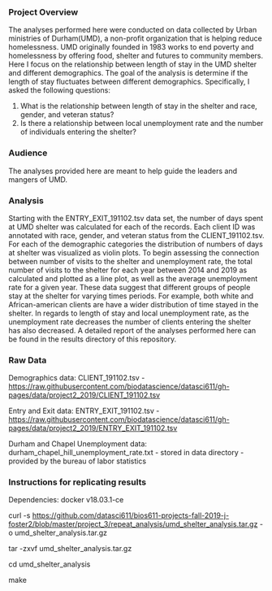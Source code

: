 ### Project Overview

The analyses performed here were conducted on data collected by Urban ministries of Durham(UMD), a non-profit organization that is helping reduce homelessness. UMD originally founded in 1983 works to end poverty and homelessness by offering food, shelter and futures to community members. Here I focus on the relationship between length of stay in the UMD shelter and different demographics. The goal of the analysis is determine if the length of stay fluctuates between different demographics. Specifically, I asked the following questions: 

1. What is the relationship between length of stay in the shelter and race, gender, and veteran status?
2. Is there a relationship between local unemployment rate and the number of individuals entering the shelter? 

### Audience

The analyses provided here are meant to help guide the leaders and mangers of UMD. 

### Analysis

Starting with the ENTRY_EXIT_191102.tsv data set, the number of days spent at UMD shelter was calculated for each of the records. Each client ID was annotated with race, gender, and veteran status from the CLIENT_191102.tsv. For each of the demographic categories the distribution of numbers of days at shelter was visualized as violin plots. To begin assessing the connection between number of visits to the shelter and unemployment rate, the total number of visits to the shelter for each year between 2014 and 2019 as calculated and plotted as a line plot, as well as the average unemployment rate for a given year. These data suggest that different groups of people stay at the shelter for varying times periods. For example, both white and African-american clients are have a wider distribution of time stayed in the shelter. In regards to length of stay and local unemployment rate, as the unemployment rate decreases the number of clients entering the shelter has also decreased. A detailed report of the analyses performed here can be found in the results directory of this repository.

### Raw Data

Demographics data:
CLIENT_191102.tsv - https://raw.githubusercontent.com/biodatascience/datasci611/gh-pages/data/project2_2019/CLIENT_191102.tsv

Entry and Exit data:
ENTRY_EXIT_191102.tsv - https://raw.githubusercontent.com/biodatascience/datasci611/gh-pages/data/project2_2019/ENTRY_EXIT_191102.tsv

Durham and Chapel Unemployment data:
durham_chapel_hill_unemployment_rate.txt - stored in data directory - provided by the bureau of labor statistics

### Instructions for replicating results

Dependencies: docker v18.03.1-ce

curl -s https://github.com/datasci611/bios611-projects-fall-2019-j-foster2/blob/master/project_3/repeat_analysis/umd_shelter_analysis.tar.gz -o umd_shelter_analysis.tar.gz

tar -zxvf umd_shelter_analysis.tar.gz

cd umd_shelter_analysis

make




